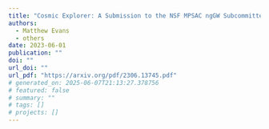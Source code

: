 ```yaml
---
title: "Cosmic Explorer: A Submission to the NSF MPSAC ngGW Subcommittee"
authors:
  - Matthew Evans
  - others
date: 2023-06-01
publication: ""
doi: ""
url_doi: ""
url_pdf: "https://arxiv.org/pdf/2306.13745.pdf"
# generated_on: 2025-06-07T21:13:27.378756
# featured: false
# summary: ""
# tags: []
# projects: []
---
```

